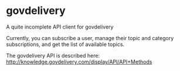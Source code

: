 govdelivery
===========

A quite incomplete API client for govdelivery

Currently, you can subscribe a user, manage their topic and category subscriptions, and get the list of available topics.

The govdelivery API is described here: http://knowledge.govdelivery.com/display/API/API+Methods
